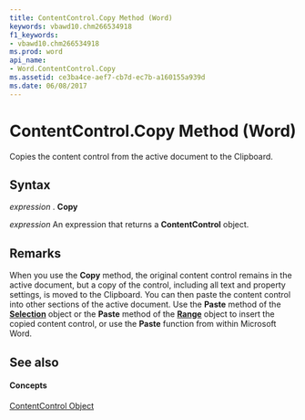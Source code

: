 ```yaml
---
title: ContentControl.Copy Method (Word)
keywords: vbawd10.chm266534918
f1_keywords:
- vbawd10.chm266534918
ms.prod: word
api_name:
- Word.ContentControl.Copy
ms.assetid: ce3ba4ce-aef7-cb7d-ec7b-a160155a939d
ms.date: 06/08/2017
---
```



# ContentControl.Copy Method (Word)

Copies the content control from the active document to the Clipboard.


## Syntax

 _expression_ . **Copy**

 _expression_ An expression that returns a **ContentControl** object.


## Remarks

When you use the  **Copy** method, the original content control remains in the active document, but a copy of the control, including all text and property settings, is moved to the Clipboard. You can then paste the content control into other sections of the active document. Use the **Paste** method of the **[Selection](selection-object-word.md)** object or the **Paste** method of the **[Range](range-object-word.md)** object to insert the copied content control, or use the **Paste** function from within Microsoft Word.


## See also


#### Concepts


[ContentControl Object](contentcontrol-object-word.md)

